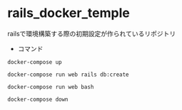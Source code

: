 # rails_docker_temple

railsで環境構築する際の初期設定が作られているリポジトリ

- コマンド

```
docker-compose up

docker-compose run web rails db:create

docker-compose run web bash

docker-compose down
```
